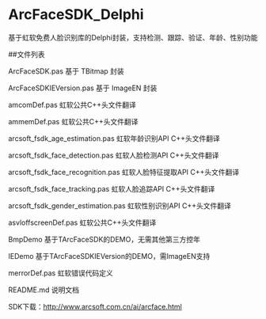# ArcFaceSDK_Delphi
基于虹软免费人脸识别库的Delphi封装，支持检测、跟踪、验证、年龄、性别功能

##文件列表

ArcFaceSDK.pas	基于 TBitmap 封装

ArcFaceSDKIEVersion.pas	基于 ImageEN 封装

amcomDef.pas	虹软公共C++头文件翻译

ammemDef.pas	虹软公共C++头文件翻译

arcsoft_fsdk_age_estimation.pas	虹软年龄识别API C++头文件翻译

arcsoft_fsdk_face_detection.pas	虹软人脸检测API C++头文件翻译

arcsoft_fsdk_face_recognition.pas	虹软人脸特征提取API C++头文件翻译

arcsoft_fsdk_face_tracking.pas	虹软人脸追踪API C++头文件翻译

arcsoft_fsdk_gender_estimation.pas	虹软性别识别API C++头文件翻译

asvloffscreenDef.pas	虹软公共C++头文件翻译

BmpDemo	基于TArcFaceSDK的DEMO，无需其他第三方控年

IEDemo	基于TArcFaceSDKIEVersion的DEMO，需ImageEN支持

merrorDef.pas	虹软错误代码定义

README.md	说明文档

SDK下载：http://www.arcsoft.com.cn/ai/arcface.html
